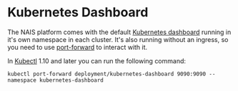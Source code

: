 # Kubernetes Dashboard

The NAIS platform comes with the default [Kubernetes dashboard](https://github.com/kubernetes/dashboard) running in it's own namespace in each cluster. It's also running without an ingress, so you need to use [port-forward](https://kubernetes.io/docs/tasks/access-application-cluster/port-forward-access-application-cluster/) to interact with it.

In [Kubectl](https://kubernetes.io/docs/reference/kubectl/kubectl/) 1.10 and later you can run the following command:

```text
kubectl port-forward deployment/kubernetes-dashboard 9090:9090 --namespace kubernetes-dashboard
```
